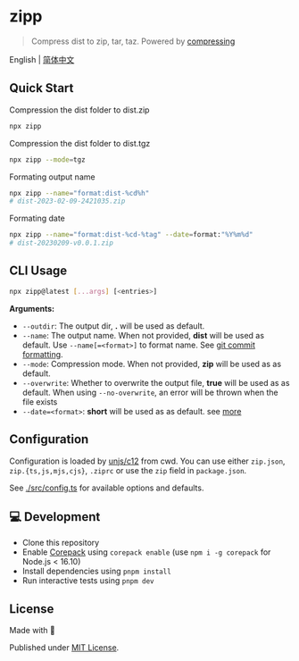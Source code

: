 # zipp

> Compress dist to zip, tar, taz. Powered by [compressing](https://www.npmjs.com/package/compressing)

English | [简体中文](./README.zh-CN.md)

## Quick Start

Compression the dist folder to dist.zip

```sh
npx zipp
```

Compression the dist folder to dist.tgz

```sh
npx zipp --mode=tgz
```

Formating output name

```sh
npx zipp --name="format:dist-%cd%h"
# dist-2023-02-09-2421035.zip
```

Formating date

```sh
npx zipp --name="format:dist-%cd-%tag" --date=format:"%Y%m%d"
# dist-20230209-v0.0.1.zip
```

## CLI Usage

```sh
npx zipp@latest [...args] [<entries>]
```

**Arguments:**

- `--outdir`: The output dir, **.** will be used as default.
- `--name`: The output name. When not provided, **dist** will be used as default. Use `--name[=<format>]` to format name. See [git commit formatting](https://www.git-scm.com/docs/git-log#Documentation/git-log.txt---prettyltformatgt).
- `--mode`: Compression mode. When not provided, **zip** will be used as as default.
- `--overwrite`: Whether to overwrite the output file, **true** will be used as as default. When using `--no-overwrite`, an error will be thrown when the file exists
- `--date=<format>`: **short** will be used as as default. see [more](https://www.git-scm.com/docs/git-log#Documentation/git-log.txt---dateltformatgt)

## Configuration

Configuration is loaded by [unjs/c12](https://github.com/unjs/c12) from cwd. You can use either `zip.json`, `zip.{ts,js,mjs,cjs}`, `.ziprc` or use the `zip` field in `package.json`.

See [./src/config.ts](./src/config.ts) for available options and defaults.

## 💻 Development

- Clone this repository
- Enable [Corepack](https://github.com/nodejs/corepack) using `corepack enable` (use `npm i -g corepack` for Node.js < 16.10)
- Install dependencies using `pnpm install`
- Run interactive tests using `pnpm dev`

## License

Made with 💛

Published under [MIT License](./LICENSE).
